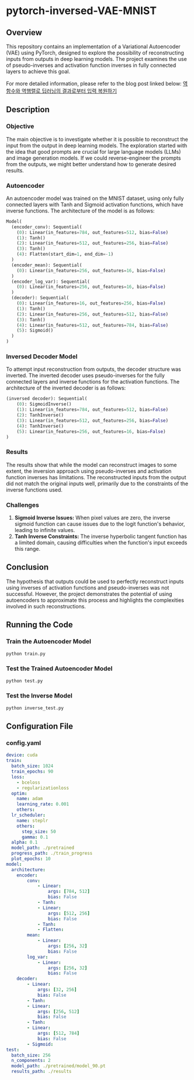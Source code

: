 
# pytorch-inversed-VAE-MNIST

## Overview

This repository contains an implementation of a Variational Autoencoder (VAE) using PyTorch, designed to explore the possibility of reconstructing inputs from outputs in deep learning models. The project examines the use of pseudo-inverses and activation function inverses in fully connected layers to achieve this goal.

For more detailed information, please refer to the blog post linked below:
[역함수와 역행렬로 딥러닝의 결과로부터 입력 복원하기](https://myinnerside.tistory.com/49)


## Description

### Objective

The main objective is to investigate whether it is possible to reconstruct the input from the output in deep learning models. The exploration started with the idea that good prompts are crucial for large language models (LLMs) and image generation models. If we could reverse-engineer the prompts from the outputs, we might better understand how to generate desired results.

### Autoencoder

An autoencoder model was trained on the MNIST dataset, using only fully connected layers with Tanh and Sigmoid activation functions, which have inverse functions. The architecture of the model is as follows:

```python
Model(
  (encoder_conv): Sequential(
    (0): Linear(in_features=784, out_features=512, bias=False)
    (1): Tanh()
    (2): Linear(in_features=512, out_features=256, bias=False)
    (3): Tanh()
    (4): Flatten(start_dim=1, end_dim=-1)
  )
  (encoder_mean): Sequential(
    (0): Linear(in_features=256, out_features=16, bias=False)
  )
  (encoder_log_var): Sequential(
    (0): Linear(in_features=256, out_features=16, bias=False)
  )
  (decoder): Sequential(
    (0): Linear(in_features=16, out_features=256, bias=False)
    (1): Tanh()
    (2): Linear(in_features=256, out_features=512, bias=False)
    (3): Tanh()
    (4): Linear(in_features=512, out_features=784, bias=False)
    (5): Sigmoid()
  )
)
```

### Inversed Decoder Model

To attempt input reconstruction from outputs, the decoder structure was inverted. The inverted decoder uses pseudo-inverses for the fully connected layers and inverse functions for the activation functions. The architecture of the inverted decoder is as follows:

```python
(inversed decoder): Sequential(
    (0): SigmoidInverse()
    (1): Linear(in_features=784, out_features=512, bias=False)
    (2): TanhInverse()
    (3): Linear(in_features=512, out_features=256, bias=False)
    (4): TanhInverse()
    (5): Linear(in_features=256, out_features=16, bias=False)
)
```

### Results

The results show that while the model can reconstruct images to some extent, the inversion approach using pseudo-inverses and activation function inverses has limitations. The reconstructed inputs from the output did not match the original inputs well, primarily due to the constraints of the inverse functions used.

### Challenges

1. **Sigmoid Inverse Issues:** When pixel values are zero, the inverse sigmoid function can cause issues due to the logit function's behavior, leading to infinite values.
2. **Tanh Inverse Constraints:** The inverse hyperbolic tangent function has a limited domain, causing difficulties when the function's input exceeds this range.

## Conclusion

The hypothesis that outputs could be used to perfectly reconstruct inputs using inverses of activation functions and pseudo-inverses was not successful. However, the project demonstrates the potential of using autoencoders to approximate this process and highlights the complexities involved in such reconstructions.

## Running the Code

### Train the Autoencoder Model
```bash
python train.py
```

### Test the Trained Autoencoder Model
```bash
python test.py
```

### Test the Inverse Model
```bash
python inverse_test.py
```

## Configuration File

### config.yaml
```yaml
device: cuda
train:
  batch_size: 1024
  train_epochs: 90
  loss:
    - bceloss
    - regularizationloss
  optim:
    name: adam
    learning_rate: 0.001
    others:
  lr_scheduler:
    name: steplr
    others:
      step_size: 50
      gamma: 0.1
  alpha: 0.1
  model_path: ./pretrained
  progress_path: ./train_progress
  plot_epochs: 10
model:
  architecture:
    encoder:
        conv:
            - Linear:
                args: [784, 512]
                bias: False
            - Tanh:
            - Linear:
                args: [512, 256]
                bias: False
            - Tanh:
            - Flatten:
        mean:
            - Linear:
                args: [256, 32]
                bias: False
        log_var:
            - Linear:
                args: [256, 32]
                bias: False
    decoder:
        - Linear:
            args: [32, 256]
            bias: False
        - Tanh:
        - Linear:
            args: [256, 512]
            bias: False
        - Tanh:
        - Linear:
            args: [512, 784]
            bias: False
        - Sigmoid:
test:
  batch_size: 256
  n_components: 2
  model_path: ./pretrained/model_90.pt
  results_path: ./results
```
